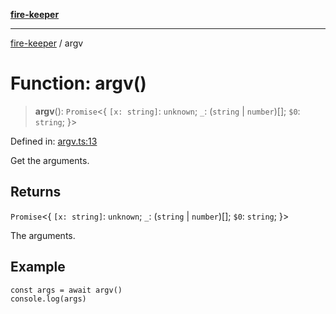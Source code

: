 [**fire-keeper**](../README.md)

***

[fire-keeper](../README.md) / argv

# Function: argv()

> **argv**(): `Promise`\<\{ `[x: string]`: `unknown`;  `_`: (`string` \| `number`)[]; `$0`: `string`; \}\>

Defined in: [argv.ts:13](https://github.com/phonowell/fire-keeper/blob/master/src/argv.ts#L13)

Get the arguments.

## Returns

`Promise`\<\{ `[x: string]`: `unknown`;  `_`: (`string` \| `number`)[]; `$0`: `string`; \}\>

The arguments.

## Example

```
const args = await argv()
console.log(args)
```
